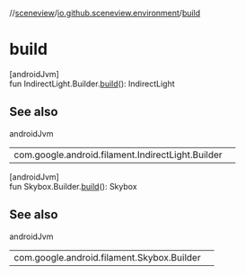 //[sceneview](../../index.md)/[io.github.sceneview.environment](index.md)/[build](build.md)

# build

[androidJvm]\
fun IndirectLight.Builder.[build](build.md)(): IndirectLight

## See also

androidJvm

| | |
|---|---|
| com.google.android.filament.IndirectLight.Builder |  |

[androidJvm]\
fun Skybox.Builder.[build](build.md)(): Skybox

## See also

androidJvm

| | |
|---|---|
| com.google.android.filament.Skybox.Builder |  |
